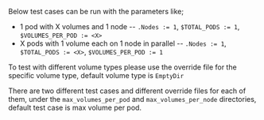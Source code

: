 Below test cases can be run with the parameters like;

- 1 pod with X volumes and 1 node
-- `.Nodes := 1`, `$TOTAL_PODS := 1`, `$VOLUMES_PER_POD := <X>`
- X pods with 1 volume each on 1 node in parallel
-- `.Nodes := 1`, `$TOTAL_PODS := <X>`, `$VOLUMES_PER_POD := 1`

To test with different volume types please use the override file for the specific volume type, default volume type is `EmptyDir`

There are two different test cases and different override files for each of them, under the `max_volumes_per_pod` and `max_volumes_per_node` directories, default test case is max volume per pod.
